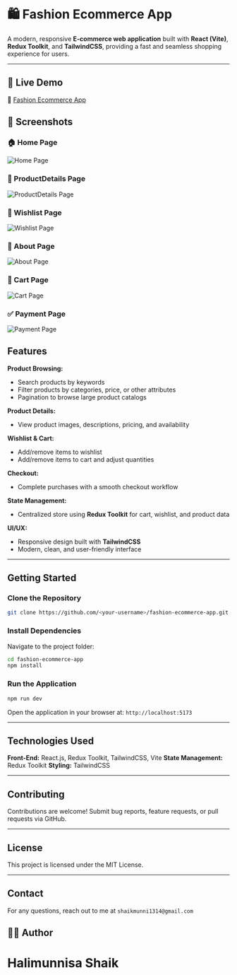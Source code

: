 # 🛍️ Fashion Ecommerce App

A modern, responsive **E-commerce web application** built with **React (Vite)**, **Redux Toolkit**, and **TailwindCSS**, providing a fast and seamless shopping experience for users.

---
## 🚀 Live Demo  
🔗 [Fashion Ecommerce App](https://fashion-ecommerce-app-nine.vercel.app/)

## 📸 Screenshots

### 🏠 Home Page  
![Home Page](../fashion-ecommerce-app/public/Images/Home.png)

### 🛒 ProductDetails Page  
![ProductDetails Page](../fashion-ecommerce-app/public/Images/ProductDetails.png)

### 🛒 Wishlist Page  
![Wishlist Page](../fashion-ecommerce-app/public/Images/Wishlist.png)


### 🛒 About Page  
![About Page](../fashion-ecommerce-app/public/Images/About.png)

### 🛒 Cart Page  
![Cart Page](../fashion-ecommerce-app/public/Images/Cart.png)

### ✅ Payment Page  
![Payment Page](../fashion-ecommerce-app/public/Images/Payment.png)




## Features

**Product Browsing:**

* Search products by keywords
* Filter products by categories, price, or other attributes
* Pagination to browse large product catalogs

**Product Details:**

* View product images, descriptions, pricing, and availability

**Wishlist & Cart:**

* Add/remove items to wishlist
* Add/remove items to cart and adjust quantities

**Checkout:**

* Complete purchases with a smooth checkout workflow

**State Management:**

* Centralized store using **Redux Toolkit** for cart, wishlist, and product data

**UI/UX:**

* Responsive design built with **TailwindCSS**
* Modern, clean, and user-friendly interface

---

## Getting Started

### Clone the Repository

```bash
git clone https://github.com/<your-username>/fashion-ecommerce-app.git
```

### Install Dependencies

Navigate to the project folder:

```bash
cd fashion-ecommerce-app
npm install
```

### Run the Application

```bash
npm run dev
```


Open the application in your browser at: `http://localhost:5173`

---

## Technologies Used

**Front-End:** React.js, Redux Toolkit, TailwindCSS, Vite
**State Management:** Redux Toolkit
**Styling:** TailwindCSS

---

## Contributing

Contributions are welcome! Submit bug reports, feature requests, or pull requests via GitHub.

---

## License

This project is licensed under the MIT License.

---

## Contact

For any questions, reach out to me at `shaikmunni1314@gmail.com`


## **👩‍💻 Author**


# **Halimunnisa Shaik**
